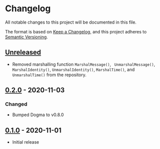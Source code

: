 # Changelog

All notable changes to this project will be documented in this file.

The format is based on [Keep a Changelog], and this project adheres to
[Semantic Versioning].

<!-- references -->
[Keep a Changelog]: https://keepachangelog.com/en/1.0.0/
[Semantic Versioning]: https://semver.org/spec/v2.0.0.html

## [Unreleased]

- Removed marshalling function `MarshalMessage()`, ` UnmarshalMessage()`,
  `MarshalIdentity()`, `UnmarshalIdentity()`, `MarshalTime()`, and
  `UnmarshalTime()` from the repository.

## [0.2.0] - 2020-11-03

### Changed

- Bumped Dogma to v0.8.0

## [0.1.0] - 2020-11-01

- Initial release

<!-- references -->
[Unreleased]: https://github.com/dogmatiq/envelopespec
[0.1.0]: https://github.com/dogmatiq/envelopespec/releases/tag/v0.1.0
[0.2.0]: https://github.com/dogmatiq/envelopespec/releases/tag/v0.2.0

<!-- version template
## [0.0.1] - YYYY-MM-DD

### Added
### Changed
### Deprecated
### Removed
### Fixed
### Security
-->
